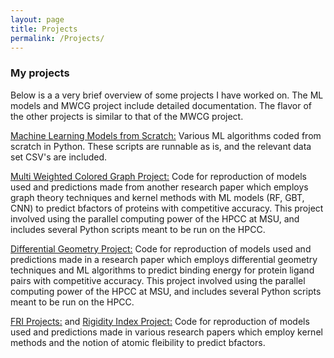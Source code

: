 ```yaml
---
layout: page
title: Projects
permalink: /Projects/
---
```


### My projects
Below is a a very brief overview of some projects I have worked on. The ML models and MWCG project include detailed documentation. The flavor of the other projects is similar to that of the MWCG project.

<a href="https://github.com/enigmaticlogic/Projects/tree/master/ML_models">Machine Learning Models from Scratch:</a> Various ML algorithms coded from scratch in Python. These scripts are runnable as is, and the relevant data set CSV's are included.

<a href="https://github.com/enigmaticlogic/Projects/tree/master/MWCG_Project">Multi Weighted Colored Graph Project:</a> Code for reproduction of models used and predictions made from another research paper which employs graph theory techniques and kernel methods with ML models (RF, GBT, CNN) to predict bfactors of proteins with competitive accuracy. This project involved using the parallel computing power of the HPCC at MSU, and includes several Python scripts meant to be run on the HPCC.

<a href="https://github.com/enigmaticlogic/Projects/tree/master/DG_Project">Differential Geometry Project:</a> Code for reproduction of models used and predictions made in a research paper which employs differential geometry techniques and ML algorithms to predict binding energy for protein ligand pairs with competitive accuracy. This project involved using the parallel computing power of the HPCC at MSU, and includes several Python scripts meant to be run on the HPCC.

<a href="https://github.com/enigmaticlogic/Projects/tree/master/FRI_projects">FRI Projects:</a> and <a href="https://github.com/enigmaticlogic/Projects/tree/master/Rig_Project">Rigidity Index Project:</a> Code for reproduction of models used and predictions made in various research papers which employ kernel methods and the notion of atomic fleibility to predict bfactors.
